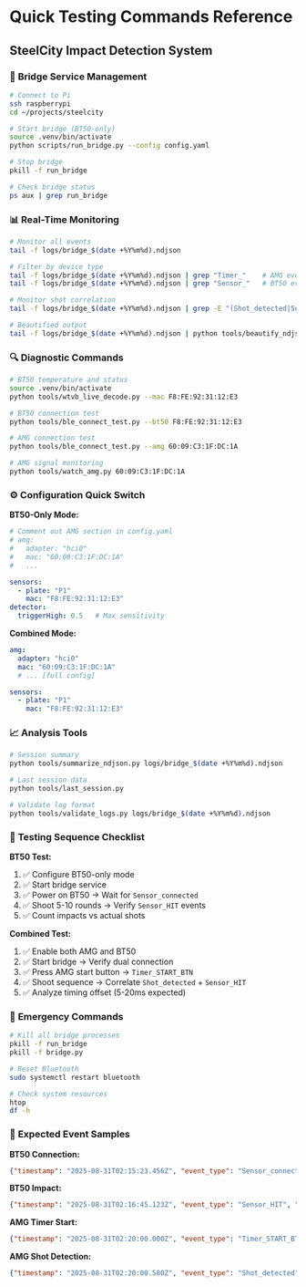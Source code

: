# Quick Testing Commands Reference
## SteelCity Impact Detection System

### 🔧 **Bridge Service Management**
```bash
# Connect to Pi
ssh raspberrypi
cd ~/projects/steelcity

# Start bridge (BT50-only)
source .venv/bin/activate
python scripts/run_bridge.py --config config.yaml

# Stop bridge
pkill -f run_bridge

# Check bridge status
ps aux | grep run_bridge
```

### 📊 **Real-Time Monitoring**
```bash
# Monitor all events
tail -f logs/bridge_$(date +%Y%m%d).ndjson

# Filter by device type
tail -f logs/bridge_$(date +%Y%m%d).ndjson | grep "Timer_"    # AMG events
tail -f logs/bridge_$(date +%Y%m%d).ndjson | grep "Sensor_"   # BT50 events

# Monitor shot correlation
tail -f logs/bridge_$(date +%Y%m%d).ndjson | grep -E "(Shot_detected|Sensor_HIT)"

# Beautified output
tail -f logs/bridge_$(date +%Y%m%d).ndjson | python tools/beautify_ndjson.py -
```

### 🔍 **Diagnostic Commands**
```bash
# BT50 temperature and status
source .venv/bin/activate
python tools/wtvb_live_decode.py --mac F8:FE:92:31:12:E3

# BT50 connection test
python tools/ble_connect_test.py --bt50 F8:FE:92:31:12:E3

# AMG connection test
python tools/ble_connect_test.py --amg 60:09:C3:1F:DC:1A

# AMG signal monitoring
python tools/watch_amg.py 60:09:C3:1F:DC:1A
```

### ⚙️ **Configuration Quick Switch**

**BT50-Only Mode:**
```yaml
# Comment out AMG section in config.yaml
# amg:
#   adapter: "hci0"
#   mac: "60:09:C3:1F:DC:1A"
#   ...

sensors:
  - plate: "P1"
    mac: "F8:FE:92:31:12:E3"
detector:
  triggerHigh: 0.5   # Max sensitivity
```

**Combined Mode:**
```yaml
amg:
  adapter: "hci0"
  mac: "60:09:C3:1F:DC:1A"
  # ... [full config]

sensors:
  - plate: "P1"
    mac: "F8:FE:92:31:12:E3"
```

### 📈 **Analysis Tools**
```bash
# Session summary
python tools/summarize_ndjson.py logs/bridge_$(date +%Y%m%d).ndjson

# Last session data
python tools/last_session.py

# Validate log format
python tools/validate_logs.py logs/bridge_$(date +%Y%m%d).ndjson
```

### 🎯 **Testing Sequence Checklist**

**BT50 Test:**
1. ✅ Configure BT50-only mode
2. ✅ Start bridge service  
3. ✅ Power on BT50 → Wait for `Sensor_connected`
4. ✅ Shoot 5-10 rounds → Verify `Sensor_HIT` events
5. ✅ Count impacts vs actual shots

**Combined Test:**
1. ✅ Enable both AMG and BT50
2. ✅ Start bridge → Verify dual connection
3. ✅ Press AMG start button → `Timer_START_BTN`
4. ✅ Shoot sequence → Correlate `Shot_detected` + `Sensor_HIT`
5. ✅ Analyze timing offset (5-20ms expected)

### 🚨 **Emergency Commands**
```bash
# Kill all bridge processes
pkill -f run_bridge
pkill -f bridge.py

# Reset Bluetooth
sudo systemctl restart bluetooth

# Check system resources
htop
df -h
```

### 📝 **Expected Event Samples**

**BT50 Connection:**
```json
{"timestamp": "2025-08-31T02:15:23.456Z", "event_type": "Sensor_connected", "device_category": "Impact Sensor", "device_id": "12E3", "sensor_id": "P1"}
```

**BT50 Impact:**
```json
{"timestamp": "2025-08-31T02:16:45.123Z", "event_type": "Sensor_HIT", "device_category": "Impact Sensor", "device_id": "12E3", "sensor_id": "P1", "magnitude": 15.2}
```

**AMG Timer Start:**
```json
{"timestamp": "2025-08-31T02:20:00.000Z", "event_type": "Timer_START_BTN", "device_category": "Smart Timer", "device_id": "DC1A"}
```

**AMG Shot Detection:**
```json
{"timestamp": "2025-08-31T02:20:00.580Z", "event_type": "Shot_detected", "device_category": "Smart Timer", "device_id": "DC1A", "shot_time": 0.58, "split_time": 0.58}
```